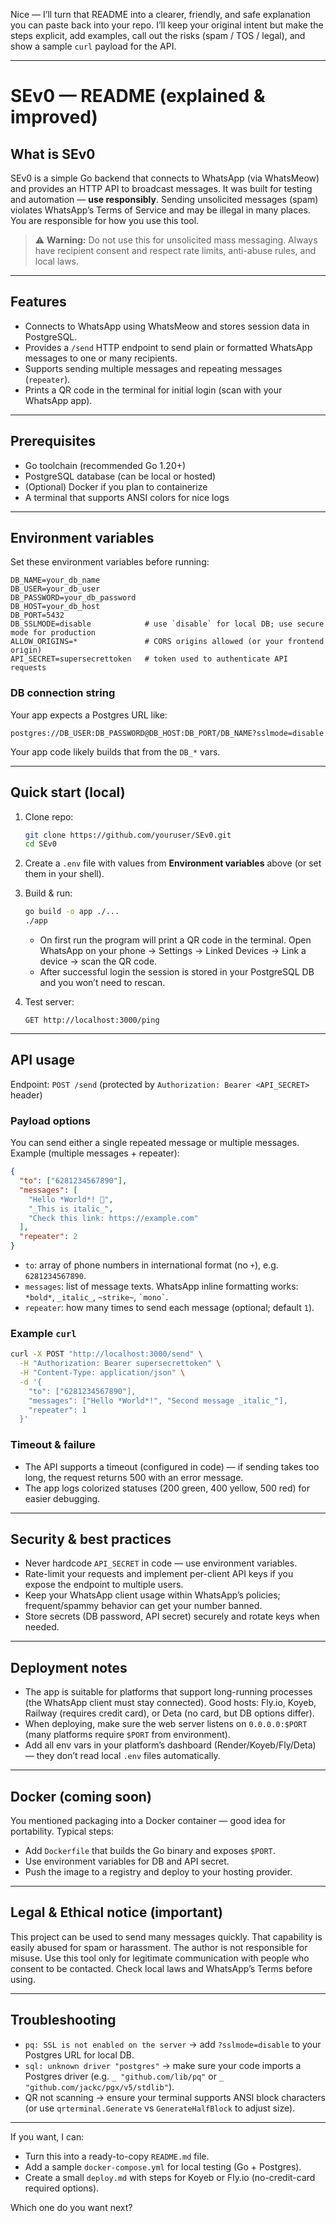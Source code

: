 Nice — I’ll turn that README into a clearer, friendly, and safe explanation you can paste back into your repo. I’ll keep your original intent but make the steps explicit, add examples, call out the risks (spam / TOS / legal), and show a sample `curl` payload for the API.

---

# SEv0 — README (explained & improved)

## What is SEv0

SEv0 is a simple Go backend that connects to WhatsApp (via WhatsMeow) and provides an HTTP API to broadcast messages.
It was built for testing and automation — **use responsibly**. Sending unsolicited messages (spam) violates WhatsApp’s Terms of Service and may be illegal in many places. You are responsible for how you use this tool.

> ⚠️ **Warning:** Do not use this for unsolicited mass messaging. Always have recipient consent and respect rate limits, anti-abuse rules, and local laws.

---

## Features

* Connects to WhatsApp using WhatsMeow and stores session data in PostgreSQL.
* Provides a `/send` HTTP endpoint to send plain or formatted WhatsApp messages to one or many recipients.
* Supports sending multiple messages and repeating messages (`repeater`).
* Prints a QR code in the terminal for initial login (scan with your WhatsApp app).

---

## Prerequisites

* Go toolchain (recommended Go 1.20+)
* PostgreSQL database (can be local or hosted)
* (Optional) Docker if you plan to containerize
* A terminal that supports ANSI colors for nice logs

---

## Environment variables

Set these environment variables before running:

```
DB_NAME=your_db_name
DB_USER=your_db_user
DB_PASSWORD=your_db_password
DB_HOST=your_db_host
DB_PORT=5432
DB_SSLMODE=disable            # use `disable` for local DB; use secure mode for production
ALLOW_ORIGINS=*               # CORS origins allowed (or your frontend origin)
API_SECRET=supersecrettoken   # token used to authenticate API requests
```

### DB connection string

Your app expects a Postgres URL like:

```
postgres://DB_USER:DB_PASSWORD@DB_HOST:DB_PORT/DB_NAME?sslmode=disable
```

Your app code likely builds that from the `DB_*` vars.

---

## Quick start (local)

1. Clone repo:

   ```bash
   git clone https://github.com/youruser/SEv0.git
   cd SEv0
   ```

2. Create a `.env` file with values from **Environment variables** above (or set them in your shell).

3. Build & run:

   ```bash
   go build -o app ./...
   ./app
   ```

   * On first run the program will print a QR code in the terminal. Open WhatsApp on your phone → Settings → Linked Devices → Link a device → scan the QR code.
   * After successful login the session is stored in your PostgreSQL DB and you won’t need to rescan.

4. Test server:

   ```
   GET http://localhost:3000/ping
   ```

---

## API usage

Endpoint: `POST /send` (protected by `Authorization: Bearer <API_SECRET>` header)

### Payload options

You can send either a single repeated message or multiple messages. Example (multiple messages + repeater):

```json
{
  "to": ["6281234567890"],
  "messages": [
    "Hello *World*! 👋",
    "_This is italic_",
    "Check this link: https://example.com"
  ],
  "repeater": 2
}
```

* `to`: array of phone numbers in international format (no `+`), e.g. `6281234567890`.
* `messages`: list of message texts. WhatsApp inline formatting works: `*bold*`, `_italic_`, `~strike~`, `` `mono` ``.
* `repeater`: how many times to send each message (optional; default `1`).

### Example `curl`

```bash
curl -X POST "http://localhost:3000/send" \
  -H "Authorization: Bearer supersecrettoken" \
  -H "Content-Type: application/json" \
  -d '{
    "to": ["6281234567890"],
    "messages": ["Hello *World*!", "Second message _italic_"],
    "repeater": 1
  }'
```

### Timeout & failure

* The API supports a timeout (configured in code) — if sending takes too long, the request returns 500 with an error message.
* The app logs colorized statuses (200 green, 400 yellow, 500 red) for easier debugging.

---

## Security & best practices

* Never hardcode `API_SECRET` in code — use environment variables.
* Rate-limit your requests and implement per-client API keys if you expose the endpoint to multiple users.
* Keep your WhatsApp client usage within WhatsApp’s policies; frequent/spammy behavior can get your number banned.
* Store secrets (DB password, API secret) securely and rotate keys when needed.

---

## Deployment notes

* The app is suitable for platforms that support long-running processes (the WhatsApp client must stay connected). Good hosts: Fly.io, Koyeb, Railway (requires credit card), or Deta (no card, but DB options differ).
* When deploying, make sure the web server listens on `0.0.0.0:$PORT` (many platforms require `$PORT` from environment).
* Add all env vars in your platform’s dashboard (Render/Koyeb/Fly/Deta) — they don’t read local `.env` files automatically.

---

## Docker (coming soon)

You mentioned packaging into a Docker container — good idea for portability. Typical steps:

* Add `Dockerfile` that builds the Go binary and exposes `$PORT`.
* Use environment variables for DB and API secret.
* Push the image to a registry and deploy to your hosting provider.

---

## Legal & Ethical notice (important)

This project can be used to send many messages quickly. That capability is easily abused for spam or harassment. The author is not responsible for misuse. Use this tool only for legitimate communication with people who consent to be contacted. Check local laws and WhatsApp’s Terms before using.

---

## Troubleshooting

* `pq: SSL is not enabled on the server` → add `?sslmode=disable` to your Postgres URL for local DB.
* `sql: unknown driver "postgres"` → make sure your code imports a Postgres driver (e.g. `_ "github.com/lib/pq"` or `_ "github.com/jackc/pgx/v5/stdlib"`).
* QR not scanning → ensure your terminal supports ANSI block characters (or use `qrterminal.Generate` vs `GenerateHalfBlock` to adjust size).

---

If you want, I can:

* Turn this into a ready-to-copy `README.md` file.
* Add a sample `docker-compose.yml` for local testing (Go + Postgres).
* Create a small `deploy.md` with steps for Koyeb or Fly.io (no-credit-card required options).

Which one do you want next?
